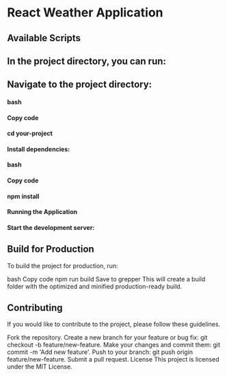 # React Weather Application


## Available Scripts

## In the project directory, you can run:

## Navigate to the project directory:

#### bash
#### Copy code
#### cd your-project
#### Install dependencies:

#### bash
#### Copy code
#### npm install
#### Running the Application
#### Start the development server:



## Build for Production
To build the project for production, run:

bash
Copy code
npm run build
Save to grepper
This will create a build folder with the optimized and minified production-ready build.

## Contributing
If you would like to contribute to the project, please follow these guidelines.

Fork the repository.
Create a new branch for your feature or bug fix: git checkout -b feature/new-feature.
Make your changes and commit them: git commit -m 'Add new feature'.
Push to your branch: git push origin feature/new-feature.
Submit a pull request.
License
This project is licensed under the MIT License.